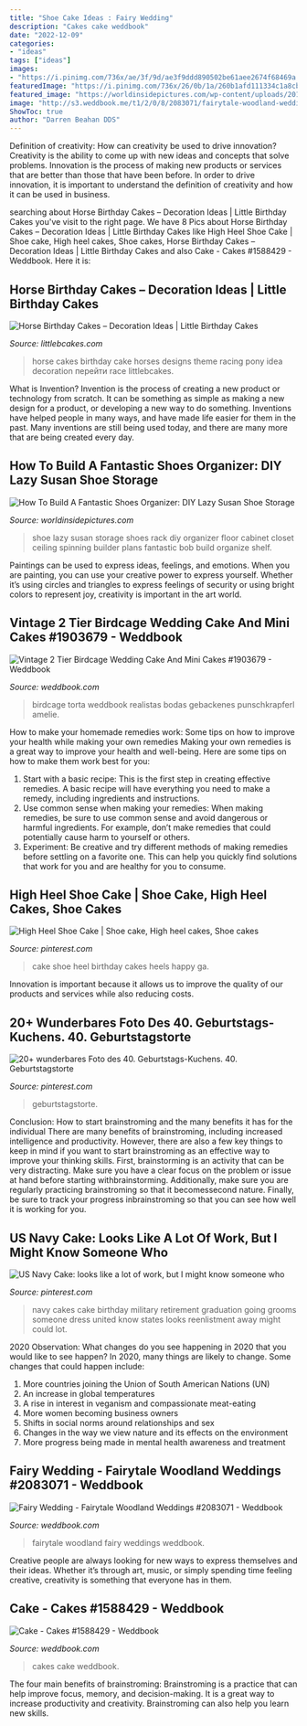 ```yaml
---
title: "Shoe Cake Ideas : Fairy Wedding"
description: "Cakes cake weddbook"
date: "2022-12-09"
categories:
- "ideas"
tags: ["ideas"]
images:
- "https://i.pinimg.com/736x/ae/3f/9d/ae3f9ddd890502be61aee2674f68469a.jpg"
featuredImage: "https://i.pinimg.com/736x/26/0b/1a/260b1afd111334c1a8cb5d733c58c024.jpg"
featured_image: "https://worldinsidepictures.com/wp-content/uploads/2015/09/Lazy-Susan-Shoe-Storage-Examples-03.jpg"
image: "http://s3.weddbook.me/t1/2/0/8/2083071/fairytale-woodland-weddings.jpg"
ShowToc: true
author: "Darren Beahan DDS"
---
```



Definition of creativity: How can creativity be used to drive innovation?
Creativity is the ability to come up with new ideas and concepts that solve problems. Innovation is the process of making new products or services that are better than those that have been before. In order to drive innovation, it is important to understand the definition of creativity and how it can be used in business.

	

		
searching about Horse Birthday Cakes – Decoration Ideas | Little Birthday Cakes you've visit to the right page. We have 8 Pics about Horse Birthday Cakes – Decoration Ideas | Little Birthday Cakes like High Heel Shoe Cake | Shoe cake, High heel cakes, Shoe cakes, Horse Birthday Cakes – Decoration Ideas | Little Birthday Cakes and also Cake - Cakes #1588429 - Weddbook. Here it is:
		
    
## Horse Birthday Cakes – Decoration Ideas | Little Birthday Cakes

<img loading=lazy src="http://www.littlebcakes.com/wp-content/uploads/2014/01/Horse-Cake-Ideas.jpg" onerror="this.onerror=null;this.src='https://tse4.mm.bing.net/th?id=OIP.GlipX5kL-M2rLXlghtd2wgHaGO&amp;pid=15.1';" alt="Horse Birthday Cakes – Decoration Ideas | Little Birthday Cakes">

_Source: littlebcakes.com_

>horse cakes birthday cake horses designs theme racing pony idea decoration перейти race littlebcakes. 

	

What is Invention?
Invention is the process of creating a new product or technology from scratch. It can be something as simple as making a new design for a product, or developing a new way to do something. Inventions have helped people in many ways, and have made life easier for them in the past. Many inventions are still being used today, and there are many more that are being created every day.

    
## How To Build A Fantastic Shoes Organizer: DIY Lazy Susan Shoe Storage

<img loading=lazy src="https://worldinsidepictures.com/wp-content/uploads/2015/09/Lazy-Susan-Shoe-Storage-Examples-03.jpg" onerror="this.onerror=null;this.src='https://tse2.mm.bing.net/th?id=OIP.Iku4O9y9Jajcux6pSu_KgQHaJ4&amp;pid=15.1';" alt="How To Build A Fantastic Shoes Organizer: DIY Lazy Susan Shoe Storage">

_Source: worldinsidepictures.com_

>shoe lazy susan storage shoes rack diy organizer floor cabinet closet ceiling spinning builder plans fantastic bob build organize shelf. 

	

Paintings can be used to express ideas, feelings, and emotions.
When you are painting, you can use your creative power to express yourself. Whether it’s using circles and triangles to express feelings of security or using bright colors to represent joy, creativity is important in the art world.

    
## Vintage 2 Tier Birdcage Wedding Cake And Mini Cakes #1903679 - Weddbook

<img loading=lazy src="http://s5.weddbook.me/t1/1/9/0/1903679/cakes.jpg" onerror="this.onerror=null;this.src='https://tse4.mm.bing.net/th?id=OIP.y1je1Nl6mg5H4yRlYja7VAHaNJ&amp;pid=15.1';" alt="Vintage 2 Tier Birdcage Wedding Cake And Mini Cakes #1903679 - Weddbook">

_Source: weddbook.com_

>birdcage torta weddbook realistas bodas gebackenes punschkrapferl amelie. 

	

How to make your homemade remedies work: Some tips on how to improve your health while making your own remedies
Making your own remedies is a great way to improve your health and well-being. Here are some tips on how to make them work best for you: 
1. Start with a basic recipe: This is the first step in creating effective remedies. A basic recipe will have everything you need to make a remedy, including ingredients and instructions. 
2. Use common sense when making your remedies: When making remedies, be sure to use common sense and avoid dangerous or harmful ingredients. For example, don’t make remedies that could potentially cause harm to yourself or others. 
3. Experiment: Be creative and try different methods of making remedies before settling on a favorite one. This can help you quickly find solutions that work for you and are healthy for you to consume.

    
## High Heel Shoe Cake | Shoe Cake, High Heel Cakes, Shoe Cakes

<img loading=lazy src="https://i.pinimg.com/736x/26/0b/1a/260b1afd111334c1a8cb5d733c58c024.jpg" onerror="this.onerror=null;this.src='https://tse3.mm.bing.net/th?id=OIP.RSQmI-N0o8uzxel7mlSIygHaIb&amp;pid=15.1';" alt="High Heel Shoe Cake | Shoe cake, High heel cakes, Shoe cakes">

_Source: pinterest.com_

>cake shoe heel birthday cakes heels happy ga. 

	

Innovation is important because it allows us to improve the quality of our products and services while also reducing costs.

    
## 20+ Wunderbares Foto Des 40. Geburtstags-Kuchens. 40. Geburtstagstorte

<img loading=lazy src="https://i.pinimg.com/736x/db/2b/fd/db2bfd60305655093d21c9a71b125b51.jpg" onerror="this.onerror=null;this.src='https://tse2.mm.bing.net/th?id=OIP.IhznWcl4xJPG3MYQ9JKb_gHaKZ&amp;pid=15.1';" alt="20+ wunderbares Foto des 40. Geburtstags-Kuchens. 40. Geburtstagstorte">

_Source: pinterest.com_

>geburtstagstorte. 

	

Conclusion: How to start brainstroming and the many benefits it has for the individual
There are many benefits of brainstroming, including increased intelligence and productivity. However, there are also a few key things to keep in mind if you want to start brainstroming as an effective way to improve your thinking skills. First, brainstorming is an activity that can be very distracting. Make sure you have a clear focus on the problem or issue at hand before starting withbrainstorming. Additionally, make sure you are regularly practicing brainstroming so that it becomessecond nature. Finally, be sure to track your progress inbrainstroming so that you can see how well it is working for you.

    
## US Navy Cake: Looks Like A Lot Of Work, But I Might Know Someone Who

<img loading=lazy src="https://i.pinimg.com/736x/ae/3f/9d/ae3f9ddd890502be61aee2674f68469a.jpg" onerror="this.onerror=null;this.src='https://tse4.mm.bing.net/th?id=OIP.sCl_Il4OHpFXuxOSpRq14gAAAA&amp;pid=15.1';" alt="US Navy Cake: looks like a lot of work, but I might know someone who">

_Source: pinterest.com_

>navy cakes cake birthday military retirement graduation going grooms someone dress united know states looks reenlistment away might could lot. 

	

2020 Observation: What changes do you see happening in 2020 that you would like to see happen?
In 2020, many things are likely to change. Some changes that could happen include:
1. More countries joining the Union of South American Nations (UN) 
2. An increase in global temperatures 
3. A rise in interest in veganism and compassionate meat-eating 
4. More women becoming business owners 
5. Shifts in social norms around relationships and sex 
6. Changes in the way we view nature and its effects on the environment 
7. More progress being made in mental health awareness and treatment 

    
## Fairy Wedding - Fairytale Woodland Weddings #2083071 - Weddbook

<img loading=lazy src="http://s3.weddbook.me/t1/2/0/8/2083071/fairytale-woodland-weddings.jpg" onerror="this.onerror=null;this.src='https://tse4.mm.bing.net/th?id=OIP.xIkbPcraC_WAQgYkq4OZCwHaLH&amp;pid=15.1';" alt="Fairy Wedding - Fairytale Woodland Weddings #2083071 - Weddbook">

_Source: weddbook.com_

>fairytale woodland fairy weddings weddbook. 

	

Creative people are always looking for new ways to express themselves and their ideas. Whether it’s through art, music, or simply spending time feeling creative, creativity is something that everyone has in them.

    
## Cake - Cakes #1588429 - Weddbook

<img loading=lazy src="http://s6.weddbook.me/t1/1/5/8/1588429/cakes.jpg" onerror="this.onerror=null;this.src='https://tse1.mm.bing.net/th?id=OIP.VWw07UIioPyTZED-vy3LwgHaMX&amp;pid=15.1';" alt="Cake - Cakes #1588429 - Weddbook">

_Source: weddbook.com_

>cakes cake weddbook. 

	

The four main benefits of brainstroming:
Brainstroming is a practice that can help improve focus, memory, and decision-making. It is a great way to increase productivity and creativity. Brainstroming can also help you learn new skills.

